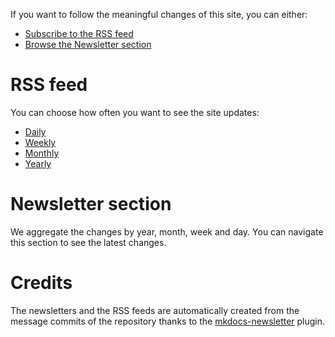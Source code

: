 If you want to follow the meaningful changes of this site, you can either:

* [Subscribe to the RSS feed](#rss_feed)
* [Browse the Newsletter section](#newsletter_section)

# RSS feed

You can choose how often you want to see the site updates:

* [Daily](https://m0wer.github.io/memento/daily.xml)
* [Weekly](https://m0wer.github.io/memento/weekly.xml)
* [Monthly](https://m0wer.github.io/memento/monthly.xml)
* [Yearly](https://m0wer.github.io/memento/yearly.xml)

# Newsletter section

We aggregate the changes by year, month, week and day. You can navigate this section to
see the latest changes.

# Credits

The newsletters and the RSS feeds are automatically created from the message commits of
the repository thanks to the
[mkdocs-newsletter](https://lyz-code.github.io/mkdocs-newsletter/) plugin.